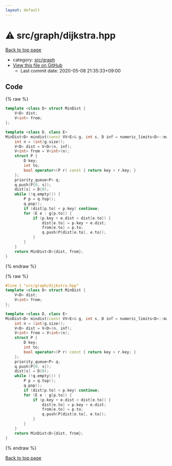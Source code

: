 ```yaml
---
layout: default
---
```


<!-- mathjax config similar to math.stackexchange -->
<script type="text/javascript" async
  src="https://cdnjs.cloudflare.com/ajax/libs/mathjax/2.7.5/MathJax.js?config=TeX-MML-AM_CHTML">
</script>
<script type="text/x-mathjax-config">
  MathJax.Hub.Config({
    TeX: { equationNumbers: { autoNumber: "AMS" }},
    tex2jax: {
      inlineMath: [ ['$','$'] ],
      processEscapes: true
    },
    "HTML-CSS": { matchFontHeight: false },
    displayAlign: "left",
    displayIndent: "2em"
  });
</script>

<script type="text/javascript" src="https://cdnjs.cloudflare.com/ajax/libs/jquery/3.4.1/jquery.min.js"></script>
<script src="https://cdn.jsdelivr.net/npm/jquery-balloon-js@1.1.2/jquery.balloon.min.js" integrity="sha256-ZEYs9VrgAeNuPvs15E39OsyOJaIkXEEt10fzxJ20+2I=" crossorigin="anonymous"></script>
<script type="text/javascript" src="../../../assets/js/copy-button.js"></script>
<link rel="stylesheet" href="../../../assets/css/copy-button.css" />


# :warning: src/graph/dijkstra.hpp

<a href="../../../index.html">Back to top page</a>

* category: <a href="../../../index.html#5442c8f317d712204bf06ed26672e17c">src/graph</a>
* <a href="{{ site.github.repository_url }}/blob/master/src/graph/dijkstra.hpp">View this file on GitHub</a>
    - Last commit date: 2020-05-08 21:35:33+09:00




## Code

<a id="unbundled"></a>
{% raw %}
```cpp
template <class D> struct MinDist {
    V<D> dist;
    V<int> from;
};

template <class D, class E>
MinDist<D> mindist(const VV<E>& g, int s, D inf = numeric_limits<D>::max()) {
    int n = (int)g.size();
    V<D> dist = V<D>(n, inf);
    V<int> from = V<int>(n);
    struct P {
        D key;
        int to;
        bool operator<(P r) const { return key > r.key; }
    };
    priority_queue<P> q;
    q.push(P{0, s});
    dist[s] = D(0);
    while (!q.empty()) {
        P p = q.top();
        q.pop();
        if (dist[p.to] < p.key) continue;
        for (E e : g[p.to]) {
            if (p.key + e.dist < dist[e.to]) {
                dist[e.to] = p.key + e.dist;
                from[e.to] = p.to;
                q.push(P{dist[e.to], e.to});
            }
        }
    }
    return MinDist<D>{dist, from};
}

```
{% endraw %}

<a id="bundled"></a>
{% raw %}
```cpp
#line 1 "src/graph/dijkstra.hpp"
template <class D> struct MinDist {
    V<D> dist;
    V<int> from;
};

template <class D, class E>
MinDist<D> mindist(const VV<E>& g, int s, D inf = numeric_limits<D>::max()) {
    int n = (int)g.size();
    V<D> dist = V<D>(n, inf);
    V<int> from = V<int>(n);
    struct P {
        D key;
        int to;
        bool operator<(P r) const { return key > r.key; }
    };
    priority_queue<P> q;
    q.push(P{0, s});
    dist[s] = D(0);
    while (!q.empty()) {
        P p = q.top();
        q.pop();
        if (dist[p.to] < p.key) continue;
        for (E e : g[p.to]) {
            if (p.key + e.dist < dist[e.to]) {
                dist[e.to] = p.key + e.dist;
                from[e.to] = p.to;
                q.push(P{dist[e.to], e.to});
            }
        }
    }
    return MinDist<D>{dist, from};
}

```
{% endraw %}

<a href="../../../index.html">Back to top page</a>

